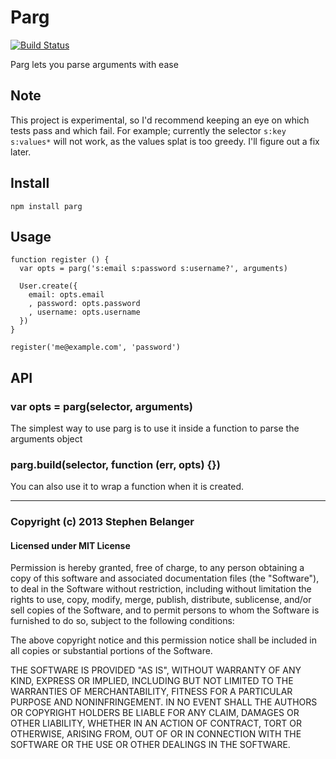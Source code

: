 # Parg
[![Build Status](https://travis-ci.org/Qard/parg.png)](https://travis-ci.org/Qard/parg)

Parg lets you parse arguments with ease

## Note

This project is experimental, so I'd recommend keeping an eye on which tests pass and which fail. For example; currently the selector `s:key s:values*` will not work, as the values splat is too greedy. I'll figure out a fix later.

## Install

    npm install parg

## Usage
    
    function register () {
      var opts = parg('s:email s:password s:username?', arguments)

      User.create({
        email: opts.email
        , password: opts.password
        , username: opts.username
      })
    }

    register('me@example.com', 'password')

## API

### var opts = parg(selector, arguments)
The simplest way to use parg is to use it inside a function to parse the arguments object

### parg.build(selector, function (err, opts) {})
You can also use it to wrap a function when it is created.

---

### Copyright (c) 2013 Stephen Belanger
#### Licensed under MIT License

Permission is hereby granted, free of charge, to any person obtaining a copy of this software and associated documentation files (the "Software"), to deal in the Software without restriction, including without limitation the rights to use, copy, modify, merge, publish, distribute, sublicense, and/or sell copies of the Software, and to permit persons to whom the Software is furnished to do so, subject to the following conditions:

The above copyright notice and this permission notice shall be included in all copies or substantial portions of the Software.

THE SOFTWARE IS PROVIDED "AS IS", WITHOUT WARRANTY OF ANY KIND, EXPRESS OR IMPLIED, INCLUDING BUT NOT LIMITED TO THE WARRANTIES OF MERCHANTABILITY, FITNESS FOR A PARTICULAR PURPOSE AND NONINFRINGEMENT. IN NO EVENT SHALL THE AUTHORS OR COPYRIGHT HOLDERS BE LIABLE FOR ANY CLAIM, DAMAGES OR OTHER LIABILITY, WHETHER IN AN ACTION OF CONTRACT, TORT OR OTHERWISE, ARISING FROM, OUT OF OR IN CONNECTION WITH THE SOFTWARE OR THE USE OR OTHER DEALINGS IN THE SOFTWARE.